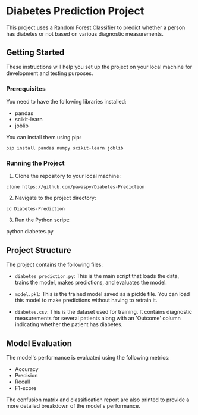 # Diabetes Prediction Project

This project uses a Random Forest Classifier to predict whether a person has diabetes or not based on various diagnostic measurements.

## Getting Started

These instructions will help you set up the project on your local machine for development and testing purposes.

### Prerequisites

You need to have the following libraries installed:

- pandas
- scikit-learn
- joblib

You can install them using pip:

`pip install pandas numpy scikit-learn joblib`

### Running the Project

1. Clone the repository to your local machine:

`clone https://github.com/pawaspy/Diabetes-Prediction`

2. Navigate to the project directory:

`cd Diabetes-Prediction`

3. Run the Python script:

python diabetes.py


## Project Structure

The project contains the following files:

- `diabetes_prediction.py`: This is the main script that loads the data, trains the model, makes predictions, and evaluates the model.

- `model.pkl`: This is the trained model saved as a pickle file. You can load this model to make predictions without having to retrain it.

- `diabetes.csv`: This is the dataset used for training. It contains diagnostic measurements for several patients along with an 'Outcome' column indicating whether the patient has diabetes.

## Model Evaluation

The model's performance is evaluated using the following metrics:

- Accuracy
- Precision
- Recall
- F1-score

The confusion matrix and classification report are also printed to provide a more detailed breakdown of the model's performance.